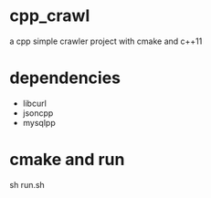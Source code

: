 # cpp_crawl

a cpp simple crawler project with cmake and c++11


# dependencies

* libcurl 
* jsoncpp
* mysqlpp 

# cmake and run

sh run.sh